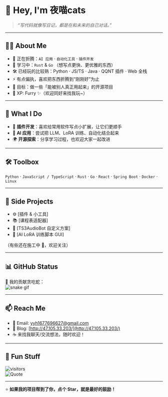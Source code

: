 # 👋 Hey, I'm 夜喵cats  

> _“写代码就像写日记，都是在和未来的自己对话。”_  

---

## 🧑‍💻 About Me
- 🔭 正在折腾：`AI 应用` · `自动化工具` · `插件开发`
- 🌱 学习中：`Rust` & `Go` （想写点更快、更优雅的东西）
- 🛠 已经玩的比较熟：Python · JS/TS · Java · QQNT 插件 · Web 全栈  
- ⚡ 有点偏执，喜欢把东西折腾到“刚刚好”为止  
- 🎯 目标：做一些「能被别人真正用起来」的开源项目  
- 🐾 XP: Furry ✨（欢迎同好来找我玩~）  

---

## 🚀 What I Do
- 🧩 **插件开发**：喜欢给常用软件写点小扩展，让它们更顺手  
- 🤖 **AI 应用**：尝试把 LLM、LoRA 训练、自动化结合起来  
- 🌍 **开源探索**：分享学习过程，也欢迎大家一起改进  

---

## 🛠 Toolbox
`Python` · `JavaScript / TypeScript` · `Rust` · `Go` · `React` · `Spring Boot` · `Docker` · `Linux`  

---

## 🌱 Side Projects
- ⚙️ [插件 & 小工具]  
- 📚 [课程表适配器]  
- 🎵 [TS3AudioBot 自定义方案]  
- 🧪 [AI LoRA 训练脚本 GUI]  

（有些还在施工中 🚧，欢迎关注）

---

## 📊 GitHub Status


🐍 我的贡献贪吃蛇：  
![snake gif](https://github.com/YanYiHeng/yemiao/blob/output/github-contribution-grid-snake.svg)  

---

## 📫 Reach Me
- 📮 Email: [yyh1677696627@gmail.com](mailto:yyh1677696627@gmail.com)  
- 🏡 Blog: [http://47.105.33.203/](http://47.105.33.203/)  
- ☕ 来找我聊天/交流想法，随时欢迎！  

---

## 🎉 Fun Stuff
![visitors](https://visitor-badge.laobi.icu/badge?page_id=YanYiHeng)  
![Quote](https://quotes-github-readme.vercel.app/api?type=horizontal&theme=dark)  

---

⭐️ **如果我的项目帮到了你，点个 Star，就是最好的鼓励！**
